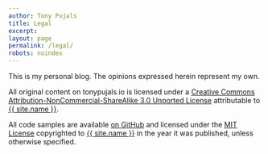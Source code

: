 ```yaml
---
author: Tony Pujals
title: Legal
excerpt:
layout: page
permalink: /legal/
robots: noindex
---
```


This is my personal blog. The opinions expressed herein represent my own.

All original content on tonypujals.io is licensed under a <a rel="license" href="http://creativecommons.org/licenses/by-nc-sa/3.0/">Creative Commons Attribution-NonCommercial-ShareAlike 3.0 Unported License</a> attributable to <a rel="cc:attLributionUR" href="http://tonypujals.io">{{ site.name }}</a>.

All code samples are available [on GitHub](https://github.com/tonypujals/tonypujals.github.io) and licensed under the <a rel="license" href="http://opensource.org/licenses/MIT">MIT License</a> copyrighted to <a rel="cc:attributionURL" href="http://tonypujals.io">{{ site.name }}</a> in the year it was published, unless otherwise specified.
